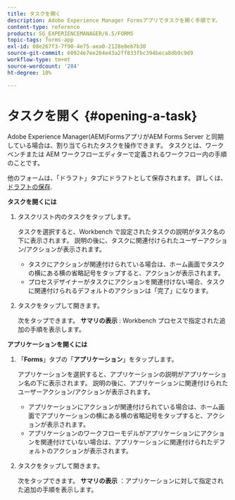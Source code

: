```yaml
---
title: タスクを開く
description: Adobe Experience Manager Formsアプリでタスクを開く手順です。
content-type: reference
products: SG_EXPERIENCEMANAGER/6.5/FORMS
topic-tags: forms-app
exl-id: 08e267f3-7f90-4e75-aea0-2128e8eb7b30
source-git-commit: 60924e7ee204e43a2ff833fbc394beca8db9c9d9
workflow-type: tm+mt
source-wordcount: '284'
ht-degree: 10%

---
```


# タスクを開く {#opening-a-task}

Adobe Experience Manager(AEM)FormsアプリがAEM Forms Server と同期している場合は、割り当てられたタスクを操作できます。 タスクとは、ワークベンチまたは AEM ワークフローエディターで定義されるワークフロー内の手順のことです。

他のフォームは、「ドラフト」タブにドラフトとして保存されます。 詳しくは、 [ドラフトの保存](/help/forms/using/save-as-draft.md).

**タスクを開くには**

1. タスクリスト内のタスクをタップします。

   タスクを選択すると、Workbench で設定されたタスクの説明がタスク名の下に表示されます。 説明の後に、タスクに関連付けられたユーザーアクション/アクションが表示されます。

   * タスクにアクションが関連付けられている場合は、ホーム画面でタスクの横にある横の省略記号をタップすると、アクションが表示されます。
   * プロセスデザイナーがタスクにアクションを関連付けない場合、タスクに関連付けられるデフォルトのアクションは「完了」になります。

1. タスクをタップして開きます。

   次をタップできます。 **サマリの表示** : Workbench プロセスで指定された追加の手順を表示します。

**アプリケーションを開くには**

1. 「**Forms**」タブの「**アプリケーション**」をタップします。

   アプリケーションを選択すると、アプリケーションの説明がアプリケーション名の下に表示されます。 説明の後に、アプリケーションに関連付けられたユーザーアクション/アクションが表示されます。

   * アプリケーションにアクションが関連付けられている場合は、ホーム画面でアプリケーションの横にある横の省略記号をタップすると、アクションが表示されます。
   * アプリケーションのワークフローモデルがアプリケーションにアクションを関連付けていない場合は、アプリケーションに関連付けられたデフォルトのアクションが表示されます。

1. タスクをタップして開きます。

   次をタップできます。 **サマリの表示** ：アプリケーションに対して指定された追加の手順を表示します。
